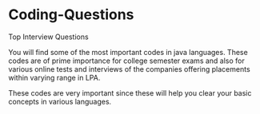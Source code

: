 # Coding-Questions
Top Interview Questions


You will find some of the most important codes in java languages. These codes are of prime importance for college semester exams and also for various online tests and interviews of the companies offering placements within varying range in LPA.

These codes are very important since these will help you clear your basic concepts in various languages.
